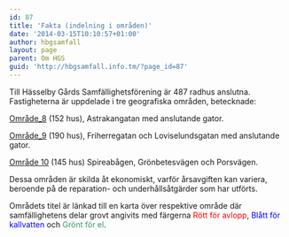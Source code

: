 ```yaml
---
id: 87
title: 'Fakta (indelning i områden)'
date: '2014-03-15T10:10:57+01:00'
author: hbgsamfall
layout: page
parent: Om HGS
guid: 'http://hbgsamfall.info.tm/?page_id=87'
---
```


Till Hässelby Gårds Samfällighetsförening är 487 radhus anslutna. Fastigheterna är uppdelade i tre geografiska områden, betecknade:

[Område\_8](/wp-content/uploads/2014/04/Område_8.pdf) (152 hus), Astrakangatan med anslutande gator.

[Område\_9](/wp-content/uploads/2014/03/Område_9.pdf) (190 hus), Friherregatan och Loviselundsgatan med anslutande gator.

[Område 10](/wp-content/uploads/2014/04/Område-10.pdf) (145 hus) Spireabågen, Grönbetesvägen och Porsvägen.

Dessa områden är skilda åt ekonomiskt, varför årsavgiften kan variera, beroende på de reparation- och underhållsåtgärder som har utförts.

Områdets titel är länkad till en karta över respektive område där samfällighetens delar grovt angivits med färgerna <span style="color: #ff0000;">Rött för avlopp</span>, <span style="color: #0000ff;">Blått för kallvatten</span> och <span style="color: #339966;">Grönt för el</span>.
